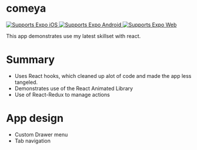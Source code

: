 # comeya

<p>
  <!-- iOS -->
  <a href="https://itunes.apple.com/app/apple-store/id982107779">
    <img alt="Supports Expo iOS" longdesc="Supports Expo iOS" src="https://img.shields.io/badge/iOS-4630EB.svg?style=flat-square&logo=APPLE&labelColor=999999&logoColor=fff" />
  </a>
  <!-- Android -->
  <a href="https://play.google.com/store/apps/details?id=host.exp.exponent&referrer=blankexample">
    <img alt="Supports Expo Android" longdesc="Supports Expo Android" src="https://img.shields.io/badge/Android-4630EB.svg?style=flat-square&logo=ANDROID&labelColor=A4C639&logoColor=fff" />
  </a>
  <!-- Web -->
  <a href="https://docs.expo.io/workflow/web/">
    <img alt="Supports Expo Web" longdesc="Supports Expo Web" src="https://img.shields.io/badge/web-4630EB.svg?style=flat-square&logo=GOOGLE-CHROME&labelColor=4285F4&logoColor=fff" />
  </a>
</p>

<p>
This app demonstrates use my latest skillset with react.
<h1>Summary </h1>
  <ul>
    <li>
      Uses React hooks, which cleaned up alot of code
      and made the app less tangeled.
    </li>
    <li>
      Demonstrates use of the React Animated Library
    </li>
    <li>
      Use of React-Redux to manage actions
    </li>
  </ul>

  <h1>App design</h1>
  <ul>
    <li>Custom Drawer menu</li>
    <li>Tab navigation</li>
  </ul>

</p>